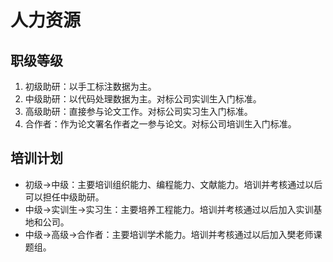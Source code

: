 # 人力资源

## 职级等级

1. 初级助研：以手工标注数据为主。
2. 中级助研：以代码处理数据为主。对标公司实训生入门标准。
3. 高级助研：直接参与论文工作。对标公司实习生入门标准。
4. 合作者：作为论文署名作者之一参与论文。对标公司培训生入门标准。

## 培训计划

- 初级->中级：主要培训组织能力、编程能力、文献能力。培训并考核通过以后可以担任中级助研。
- 中级->实训生->实习生：主要培养工程能力。培训并考核通过以后加入实训基地和公司。
- 中级->高级->合作者：主要培训学术能力。培训并考核通过以后加入樊老师课题组。
